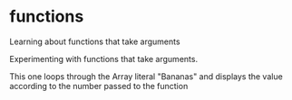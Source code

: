 functions
=========

Learning about functions that take arguments

Experimenting with functions that take arguments.

This one loops through the Array literal "Bananas" and displays the value according to the number passed to the function
